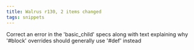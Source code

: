```yaml
---
title: Walrus r130, 2 items changed
tags: snippets
---
```


Correct an error in the 'basic\_child' specs along with text explaining why '\#block' overrides should generally use '\#def' instead

